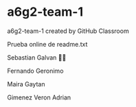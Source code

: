 # a6g2-team-1
a6g2-team-1 created by GitHub Classroom

Prueba online de readme.txt

Sebastian Galvan 🐱‍👤

Fernando Geronimo

Maira Gaytan

Gimenez Veron Adrian
